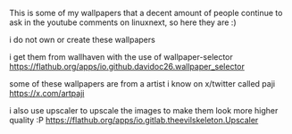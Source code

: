 This is some of my wallpapers that a decent amount of people continue to ask in the youtube comments on linuxnext, so here they are :)

i do not own or create these wallpapers

i get them from wallhaven with the use of wallpaper-selector
https://flathub.org/apps/io.github.davidoc26.wallpaper_selector

some of these wallpapers are from a artist i know on x/twitter called paji
https://x.com/artpaji

i also use upscaler to upscale the images to make them look more higher quality :P
https://flathub.org/apps/io.gitlab.theevilskeleton.Upscaler



